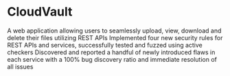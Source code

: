 # CloudVault
A web application allowing users to seamlessly upload, view, download and delete their files utilizing REST APIs
Implemented four new security rules for REST APIs and services, successfully tested and fuzzed using active checkers
Discovered and reported a handful of newly introduced flaws in each service with a 100% bug discovery ratio and immediate resolution of all issues
